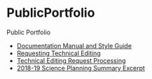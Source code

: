 # PublicPortfolio
Public Portfolio

- [Documentation Manual and Style Guide](DocManual-StyleGuide.pdf)  
- [Requesting Technical Editing](RequestTechEditing.pdf)  
- [Technical Editing Request Processing](TechEditingRequestProcessing.pdf)  
- [2018-19 Science Planning Summary Excerpt](2018-19%20Science%20Planning%20Summary_Excerpt.pdf)  
